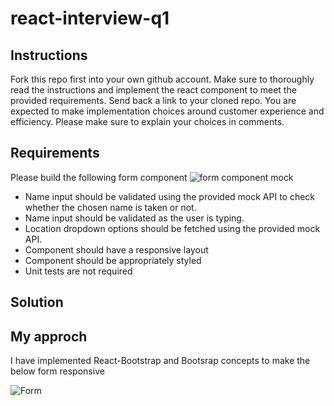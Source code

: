 # react-interview-q1

## Instructions

Fork this repo first into your own github account. Make sure to thoroughly read the instructions and implement the react component to meet the provided requirements. Send back a link to your cloned repo. You are expected to make implementation choices around customer experience and efficiency. Please make sure to explain your choices in comments.

## Requirements

Please build the following form component
![form component mock](./mock.png)

* Name input should be validated using the provided mock API to check whether the chosen name is taken or not.
* Name input should be validated as the user is typing.
* Location dropdown options should be fetched using the provided mock API.
* Component should have a responsive layout
* Component should be appropriately styled
* Unit tests are not required
## Solution
## My approch

I have implemented React-Bootstrap and Bootsrap concepts to make the below form responsive

![Form](https://github.com/Karuna25g/react-interview-q1/assets/144186770/8c483446-c5ee-4693-958b-f9119c71f70a)

